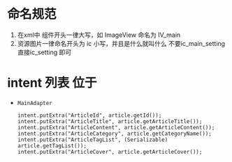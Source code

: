 # 命名规范
1. 在xml中 组件开头一律大写，如 ImageView 命名为 IV_main
2. 资源图片一律命名开头为 ic 小写，并且是什么就叫什么 不要ic_main_setting 直接ic_setting 即可

# intent 列表 位于
- ```MainAdapter```
    ```
    intent.putExtra("ArticleId", article.getId());
    intent.putExtra("ArticleTitle", article.getArticleTitle());
    intent.putExtra("ArticleContent", article.getArticleContent());
    intent.putExtra("ArticleCategory", article.getCategoryName());
    intent.putExtra("ArticleTagList", (Serializable) article.getTagList());
    intent.putExtra("ArticleCover", article.getArticleCover());
    ```